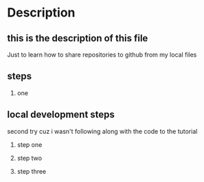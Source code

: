 # Description

## this is the description of this file

Just to learn how to share repositories to github from my local files

## steps

1. one

## local development steps

second try cuz i wasn't following along with the code to the tutorial

1. step one

2. step two 

3. step three
